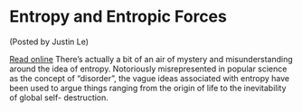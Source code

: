 Entropy and Entropic Forces
===========================

(Posted by Justin Le)

[Read online](http://home.jle0.com:4111/entry/entropy-and-entropic-forces.html)
There’s actually a bit of an air of mystery and misunderstanding around
the idea of entropy. Notoriously misrepresented in popular science as
the concept of “disorder”, the vague ideas associated with entropy have
been used to argue things ranging from the origin of life to the
inevitability of global self- destruction.
